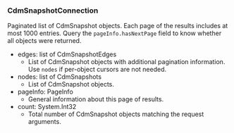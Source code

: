 ### CdmSnapshotConnection
Paginated list of CdmSnapshot objects. Each page of the results includes at most 1000 entries. Query the `pageInfo.hasNextPage` field to know whether all objects were returned.

- edges: list of CdmSnapshotEdges
  - List of CdmSnapshot objects with additional pagination information. Use `nodes` if per-object cursors are not needed.
- nodes: list of CdmSnapshots
  - List of CdmSnapshot objects.
- pageInfo: PageInfo
  - General information about this page of results.
- count: System.Int32
  - Total number of CdmSnapshot objects matching the request arguments.
